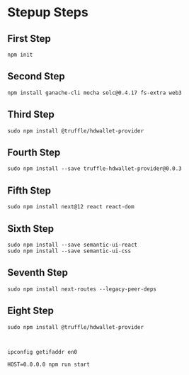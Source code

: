 

# Stepup Steps

## First Step 

```script
npm init
```

## Second Step

```script
npm install ganache-cli mocha solc@0.4.17 fs-extra web3
```

## Third Step 

```script
sudo npm install @truffle/hdwallet-provider
```
## Fourth Step 

```script
sudo npm install --save truffle-hdwallet-provider@0.0.3
```

## Fifth Step 

```script
sudo npm install next@12 react react-dom   
```

## Sixth Step 

```script
sudo npm install --save semantic-ui-react
sudo npm install --save semantic-ui-css
```

## Seventh Step 

```script
sudo npm install next-routes --legacy-peer-deps
```

## Eight Step 

```
sudo npm install @truffle/hdwallet-provider

```


```terminal


ipconfig getifaddr en0

HOST=0.0.0.0 npm run start 

```
